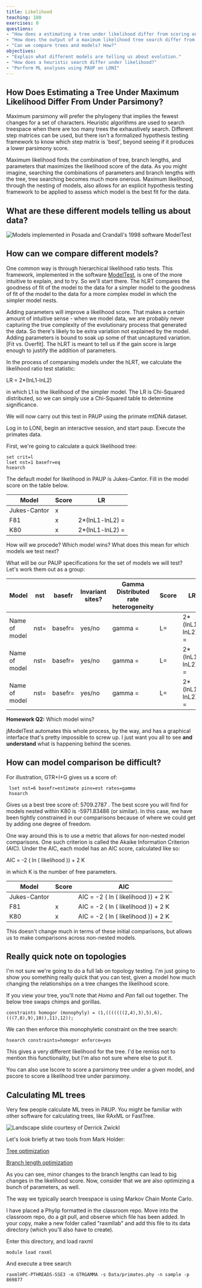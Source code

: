 ```yaml
---
title: Likelihood
teaching: 180
exercises: 0
questions:
- "How does a estimating a tree under likelihood differ from scoring one under parsimony?"
- "How does the output of a maximum likelihood tree search differ from that of a parsimony tree search?"
- "Can we compare trees and models? How?"
objectives:
- "Explain what different models are telling us about evolution."  
- "How does a heuristic search differ under likelihood?"
- "Perform ML analyses using PAUP on LONI" 
---
```


## How Does Estimating a Tree Under  Maximum Likelihood Differ From Under Parsimony?

Maximum parsimony will prefer the phylogeny that implies the fewest changes for a set of characters. Heuristic algorithms are used to search treespace when there are too many trees the exhaustively search. Different step matrices can be used, but there isn't a formalized hypothesis testing framework to know which step matrix is 'best', beyond seeing if it produces a lower parsimony score.

Maximum likelihood finds the combination of tree, branch lengths, and parameters that maximizes the likelihood score of the data. As you might imagine, searching the combinations of parameters and branch lengths with the tree, tree searching becomes much more onerous. Maximum likelihood, through the nesting of models, also allows for an explicit hypothesis testing framework to be applied to assess which model is the best fit for the data.

## What are these different models telling us about data?

![Models implemented in Posada and Crandall's 1998 software ModelTest](../fig/ModelTest.png)

## How can we compare different models? 

One common way is through hierarchical likelihood ratio tests. This framework, implemented in the software [ModelTest](https://academic.oup.com/mbe/article/25/7/1253/1045159), is one of the more intuitive to explain, and to try. So we'll start there. The hLRT compares the goodness of fit of the model to the data for a simpler model to the goodness of fit of the model to the data for a more complex model in which the simpler model nests. 

Adding parameters will improve a likelihood score. That makes a certain amount of intuitive sense - when we model data, we are probably never capturing the true complexity of the evolutionary process that generated the data. So there's likely to be extra variation not explained by the model. Adding parameters is bound to soak up some of that uncaptured variation. [Fit vs. Overfit]. The hLRT is meant to tell us if the gain score is large enough to justify the addition of parameters. 

In the process of comparsing models under the hLRT, we calculate the likelihood ratio test statistic:

LR = 2*(lnL1-lnL2)

in which L1 is the likelihood of the simpler model. The LR is Chi-Squared distributed, so we can simply use a Chi-Squared table to determine significance.

We will now carry out this test in PAUP using the primate mtDNA dataset.

Log in to LONI, begin an interactive session, and start paup. Execute the primates data.

First, we're going to calculate a quick likelihood tree:

```UNIX
set crit=l
lset nst=1 basefr=eq
hsearch
```

The default model for likelihood in PAUP is Jukes-Cantor. Fill in the model score on the table below.

| Model | Score | LR |
|-------|-------|----|
| Jukes-Cantor | x |    |
| F81   | x   | 2\*(lnL1-lnL2) = |  
| K80   | x  | 2\*(lnL1-lnL2) =  | 

How will we procede? Which model wins? What does this mean for which models we test next? 

What will be our PAUP specifications for the set of models we will test? Let's work them out as a group:


| Model | nst | basefr | Invariant sites? | Gamma Distributed rate heterogeneity | Score | LR |
|-------|-------|----|------|-------| -------|-----|
| Name of model | nst=      |  basefr=  | yes/no | gamma = | L= | 2\*(lnL1-lnL2) = | 
| Name of model   | nst=   | basefr= | yes/no | gamma = | L= | 2\*(lnL1-lnL2) = |
| Name of model   | nst=  | basefr=  | yes/no | gamma = | L= | 2\*(lnL1-lnL2) = |

**Homework Q2:** Which model wins?

jModelTest automates this whole process, by the way, and has a graphical interface that's pretty impossible to screw up. I just want you all to see **and understand** what is happening behind the scenes.

## How can model comparison be difficult?

For illustration, GTR+I+G gives us a score of:

```
 lset nst=6 basefr=estimate pinv=est rates=gamma
 hsearch
```
 
 Gives us a best tree score of: 5709.2787 . The best score you will find for models nested within K80 is -5971.83486 (or similar). In this case, we have been tightly constrained in  our comparisons because of where we could get by adding one degree of freedom. 
 
One way around this is to use a metric that allows for non-nested model comparisons. One such criterion is called the Akaike Information Criterion (AIC). Under the AIC, each model has an AIC score, calculated like so:

AIC = -2 ( ln ( likelihood )) + 2 K

in which K is the number of free parameters. 

| Model | Score | AIC |
|-------|-------|----|
| Jukes-Cantor | |AIC = -2 ( ln ( likelihood )) + 2 K |    
| F81   | x   | AIC = -2 ( ln ( likelihood )) + 2 K |  
| K80   | x  | AIC = -2 ( ln ( likelihood )) + 2 K  | 

This doesn't change much in terms of these initial comparisons, but allows us to make comparisons across non-nested models.

## Really quick note on topologies

I'm not sure we're going to do a full lab on topology testing. I'm just going to show you something really quick that you can test, given a model how much changing the relationships on a tree changes the likelihood score.

If you view your tree, you'll note that _Homo_ and _Pan_ fall out together. The below tree swaps chimps and gorillas.

```
constraints homogor (monophyly) = (1,(((((((2,4),3),5),6),(((7,8),9),10)),11),12));
```

We can then enforce this monophyletic constraint on the tree search:

```
hsearch constraints=homogor enforce=yes
```

This gives a very different likelihood for the tree. I'd be remiss not to mention this functionality, but I'm also not sure where else to put it.

You can also use lscore to score a parsimony tree under a given model, and pscore to score a likelihood tree under parsimony.


## Calculating ML trees

Very few people calculate ML trees in PAUP. You might be familiar with other software for calculating trees, like RAxML or FastTree. 

![Landscape slide courtesy of Derrick Zwickl](../fig/ZwicklLandscape.png)


Let's look briefly at two tools from Mark Holder: 

[Tree optimization](http://phylo.bio.ku.edu/mephytis/tree-opt.html)

[Branch length optimization](http://phylo.bio.ku.edu/mephytis/brlen-opt.html)

As you can see, minor changes to the branch lengths can lead to big changes in the likelihood score. Now, consider that we are also optimizing a bunch of parameters, as well. 

The way we typically search treespace is using Markov Chain Monte Carlo.

I have placed a Phylip formatted in the classroom repo. Move into the classroom repo, do a git pull, and observe which file has been added. In your copy, make a new folder called "raxmllab" and add this file to its data directory (which you'll also have to create). 

Enter this directory, and load raxml

```
module load raxml
```

And execute a tree search 

```
raxmlHPC-PTHREADS-SSE3 -m GTRGAMMA -s Data/primates.phy -n sample -p 869877

```





